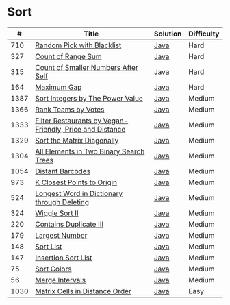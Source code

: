 Sort
========

| # | Title | Solution | Difficulty |
|---| ----- | -------- | ---------- |
|710|[Random Pick with Blacklist](https://leetcode.com/problems/random-pick-with-blacklist/)|[Java](src/hard/RandomPickWithBlacklist.java)|Hard|
|327|[Count of Range Sum](https://leetcode.com/problems/count-of-range-sum/)|[Java](src/hard/CountOfRangeSum.java)|Hard|
|315|[Count of Smaller Numbers After Self](https://leetcode.com/problems/count-of-smaller-numbers-after-self/)|[Java](src/hard/CountOfSmallerNumbersAfterSelf.java)|Hard|
|164|[Maximum Gap](https://leetcode.com/problems/maximum-gap/)|[Java](src/hard/MaximumGap.java)|Hard|
|1387|[Sort Integers by The Power Value](https://leetcode.com/problems/sort-integers-by-the-power-value/)|[Java](src/medium/SortIntegersByPower.java)|Medium|
|1366|[Rank Teams by Votes](https://leetcode.com/problems/rank-teams-by-votes/)|[Java](src/medium/RankTeamsByVotes.java)|Medium|
|1333|[Filter Restaurants by Vegan-Friendly, Price and Distance](https://leetcode.com/problems/filter-restaurants-by-vegan-friendly-price-and-distance/)|[Java](src/medium/FilterRestaurants.java)|Medium|
|1329|[Sort the Matrix Diagonally](https://leetcode.com/problems/sort-the-matrix-diagonally/)|[Java](src/medium/SortMatrixDiagonally.java)|Medium|
|1304|[All Elements in Two Binary Search Trees](https://leetcode.com/problems/all-elements-in-two-binary-search-trees/)|[Java](src/medium/AllElementsInTwoBinarySearchTrees.java)|Medium|
|1054|[Distant Barcodes](https://leetcode.com/problems/distant-barcodes/)|[Java](src/medium/DistantBarcodes.java)|Medium|
|973|[K Closest Points to Origin](https://leetcode.com/problems/k-closest-points-to-origin/)|[Java](src/medium/KClosestPointsToOrigin.java)|Medium|
|524|[Longest Word in Dictionary through Deleting](https://leetcode.com/problems/longest-word-in-dictionary-through-deleting/)|[Java](src/medium/LongestWordInDictionaryThroughDeleting.java)|Medium|
|324|[Wiggle Sort II](https://leetcode.com/problems/wiggle-sort-ii/)|[Java](src/medium/WiggleSortII.java)|Medium|
|220|[Contains Duplicate III](https://leetcode.com/problems/contains-duplicate-iii/)|[Java](src/medium/ContainsDuplicateIII.java)|Medium|
|179|[Largest Number](https://leetcode.com/problems/largest-number/)|[Java](src/medium/LargestNumber.java)|Medium|
|148|[Sort List](https://leetcode.com/problems/sort-list/)|[Java](src/medium/SortList.java)|Medium|
|147|[Insertion Sort List](https://leetcode.com/problems/insertion-sort-list/)|[Java](src/medium/InsertionSortList.java)|Medium|
|75|[Sort Colors](https://leetcode.com/problems/sort-colors/)|[Java](src/medium/SortColors.java)|Medium|
|56|[Merge Intervals](https://leetcode.com/problems/merge-intervals/)|[Java](src/medium/MergeIntervals.java)|Medium|
|1030|[Matrix Cells in Distance Order](https://leetcode.com/problems/matrix-cells-in-distance-order/)|[Java](src/easy/MatrixCellsInDistanceOrder.java)|Easy|
